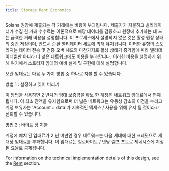 ```yaml
---
title: Storage Rent Economics
---
```


Solana 원장에 제출되는 각 거래에는 비용이 부과됩니다. 제출자가 지불하고 밸리데이터가 수집 한 거래 수수료는 이론적으로 해당 데이터를 검증하고 원장에 추가하는 데 드는 급격한 거래 비용을 설명합니다. 이 프로세스에서 설명되지 않은 것은 활성 원장 상태의 중간 저장이며, 반드시 순환 밸리데이터 세트에 의해 유지됩니다. 이러한 유형의 스토리지는 데이터 전송 및 검증 오버 헤드와 마찬가지로 활성 상태가 증가함에 따라 밸리데이터뿐만 아니라 더 넓은 네트워크에도 비용을 부과합니다. 이러한 비용을 설명하기 위해 여기에서 스토리지 임대의 예비 설계 및 구현에 대해 설명합니다.

보관 임대료는 다음 두 가지 방법 중 하나로 지불 할 수 있습니다.

방법 1 : 설정하고 잊어 버리기

이 방법을 사용하면 2 년치의 임대 보증금을 확보 한 계정은 네트워크 임대료에서 면제됩니다. 이 최소 잔액을 유지함으로써 더 넓은 네트워크는 유동성 감소의 이점을 누리고 계정 보유자는 'Account :: data'가 지속적인 액세스 / 사용을 위해 유지 될 것이라고 신뢰할 수 있습니다.

방법 2 : 바이트 당 지불

계정에 예치 된 임대료가 2 년 미만인 경우 네트워크는 다음 세대에 대한 크레딧으로 세대당 임대료를 부과합니다. 이 임대료는 킬로바이트 / 년당 램프 포트로 제네시스에 지정된 요율로 공제됩니다.

For information on the technical implementation details of this design, see the [Rent](implemented-proposals/rent.md) section.
